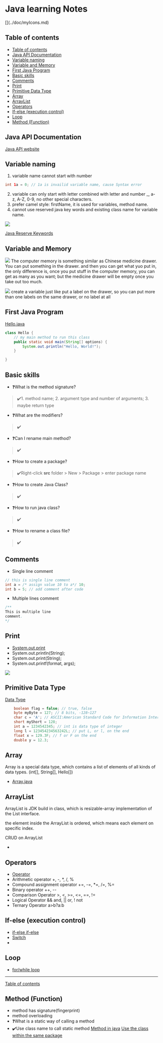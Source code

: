 <h1> Java learning Notes </h1>
[](../doc/myIcons.md)

## Table of contents
- [Table of contents](#table-of-contents)
- [Java API Documentation](#java-api-documentation)
- [Variable naming](#variable-naming)
- [Variable and Memory](#variable-and-memory)
- [First Java Program](#first-java-program)
- [Basic skills](#basic-skills)
- [Comments](#comments)
- [Print](#print)
- [Primitive Data Type](#primitive-data-type)
- [Array](#array)
- [ArrayList](#arraylist)
- [Operators](#operators)
- [If-else (execution control)](#if-else-execution-control)
- [Loop](#loop)
- [Method (Function)](#method-function)
  


## Java API Documentation
[Java API website](https://docs.oracle.com/javase/8/docs/api/)

## Variable naming
1. variable name cannot start with number
```java
int 1a = 0; // 1a is invailid variable name, cause Syntax error
```
2. variable can only start with letter combined with letter and number _, a-z, A-Z, 0-9, no other special characters.
3. prefer camel style: firstName, it is used for variables, method name.
4. cannot use reserved java key words and existing class name for variable name.

![](images/javaKeywords.png)

[Java Reserve Keywords](https://docs.oracle.com/javase/tutorial/java/nutsandbolts/_keywords.html)

## Variable and Memory
![](images/chineseMedicine.jpg)
The computer memory is something similar as Chinese medicine drawer. You can put something in the drawer. and then you can get what yuo put in, the only difference is, once you put stuff in the computer memory, you can get as many as you want; but the medicine drawer will be empty once you take out too much.

![](images/memory.gif)
create a variable just like put a label on the drawer, so you can put more than one labels on the same drawer, or no label at all

## First Java Program
[Hello.java](../../hongkai/src/com/huaxia/hongkai/Hello.java)
```java
class Hello {
	// my main method to run this class
	public static void main(String[] options) {
		System.out.println("Hello, World!");
	}

}
```

## Basic skills
* ❓What is the method signature?
>✔️1. method name; 2. argument type and number of arguments; 3. maybe return type
* ❓What are the modifiers?
>✔️

* ❓Can I rename main method?
>✔️

* ❓How to create a package?
>✔️Right-click **src** folder > New > Package > enter package name

* ❓How to create Java Class?
>✔️

* ❓How to run java class?
>✔️

* ❓How to rename a class file?
>✔️

## Comments
* Single line comment
```java
// this is single line comment
int a = /* assign value 10 to a*/ 10;
int b = 5; // add comment after code
```
* Multiple lines comment
```java
/**
This is multiple line
comment.
*/
```

## Print
* [System.out.print](../../hongkai/src/com/huaxia/hongkai/Print.java)
* System.out.println(String);
* System.out.print(String);
* System.out.printf(format, args);

![](./images/languageBasics.png)

## Primitive Data Type
[Data Type](../../hongkai/src/com/huaxia/hongkai/DataType.java)
```java
	boolean flag = false; // true, false
	byte myByte = 127; // 8 bits, -128~127
	char c = 'A'; // ASCII:American Standard Code for Information Interchange, 7 bits
	short myShort = 128;
	int a = 1234542345; // int is data type of integer
	long l = 123454234563242L; // put L, or l, on the end
	float x = 129.3F; // f or F on the end
	double y = 12.3;
```
## Array
Array is a special data type, which contains a list of elements of all kinds of data types. (int[], String[], Hello[])
* [Array.java](../src/com/huaxia/hongkai/Array.java)

## ArrayList
ArrayList is JDK build in class, which is resizable-array implementation of the List interface.

the element inside the ArrayList is ordered, which means each element on specific index.

CRUD on ArrayList
* [](../src/com/huaxia/hongkai/MyArrayList.java)

## Operators
* [Operator](../../hongkai/src/com/huaxia/hongkai/Operators.java)
* Arithmetic operator +, -, *, /, %
* Compound assignment operator +=, -=, *=, /=, %=
* Binary operator ++, --
* Comparison Operator >, <, >=, <=, ==, !=
* Logical Operator  && and, || or, ! not
* Ternary Operator a>b?a:b

## If-else (execution control)
* [if-else if-else](../../hongkai/src/com/huaxia/hongkai/IfElse.java)
* [Switch](../src/com/huaxia/hongkai/Switch.java)
* 
## Loop
* [for/while loop](../../hongkai/src/com/huaxia/hongkai/Loop.java)

---
[Table of contents](#table-of-contents)

## Method (Function)
* method has signature(fingerprint)
* method overloading
* ❓What is a static way of calling a method
* ✔️Use class name to call static method
[Method in java](../src/com/huaxia/hongkai/Method.java)
[Use the class within the same package](../src/com/huaxia/hongkai/TestMethod.java)